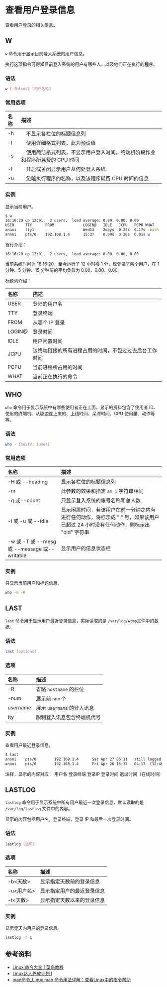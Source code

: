 # 查看用户登录信息

查看用户登录的相关信息。

<!-- markdownlint-disable MD024 -->

## W

`w` 命令用于显示目前登入系统的用户信息。

执行这项指令可得知目前登入系统的用户有哪些人，以及他们正在执行的程序。

### 语法

```bash
w [-fhlsuV] [用户名称]
```

### 常用选项

| 名称 | 描述 |
| :-- | :-- |
| -h |　不显示各栏位的标题信息列  |
| -l |　使用详细格式列表，此为预设值  |
| -s |　使用简洁格式列表，不显示用户登入时间，终端机阶段作业和程序所耗费的 CPU 时间  |
| -f |　开启或关闭显示用户从何处登入系统  |
| -u |　忽略执行程序的名称，以及该程序耗费 CPU 时间的信息  |

### 实例

显示当前用户。

```bash
$ w
16:16:20 up 12:01,  2 users,  load average: 0.00, 0.00, 0.00
USER     TTY      FROM             LOGIN@   IDLE   JCPU   PCPU WHAT
anani    tty1     -                Wed13    2days  0.22s  0.17s -bash
anani    pts/0    192.168.1.4      15:37    0.00s  0.28s  0.01s w
```

首行介绍：

`16:16:20 up 12:01,  2 users,  load average: 0.00, 0.00, 0.00`

当前系统时间为 16:16:20，至今运行了 12 小时零 1 分，现登录了两个用户，在 1 分钟、5 分钟、15 分钟前的平均负载为 0.00、0.00、0.00。

标题列介绍：

| 名称 | 描述 |
| :-- | :-- |
| USER | 登陆的用户名 |
| TTY | 登录终端 |
| FROM | 从哪个 IP 登录 |
| LOGIN@ | 登录时间 |
| IDLE | 用户闲置时间 |
| JCPU | 该终端链接的所有进程占用的时间，不包过过去后台工作时间 |
| PCPU | 当前进程所占用的时间 |
| WHAT | 当前正在执行的命令 |

## WHO

`who` 命令用于显示系统中有哪些使用者正在上面，显示的资料包含了使用者 ID、使用的终端机、从哪边连上来的、上线时间、呆滞时间、CPU 使用量、动作等等。

### 语法

```bash
who - [husfV] [user]
```

### 常用选项

| 名称 | 描述 |
| :-- | :-- |
| -H 或 --heading | 显示各栏位的标题信息列 |
| -m | 此参数的效果和指定 `am i` 字符串相同 |
| -q 或--count | 只显示登入系统的帐号名称和总人数 |
| -i 或 -u 或 --idle | 显示闲置时间，若该用户在前一分钟之内有进行任何动作，将标示成 "." 号，如果该用户已超过 24 小时没有任何动作，则标示出 "old" 字符串 |
| -w 或 -T 或 --mesg 或 --message 或--writable | 显示用户的信息状态栏 |

### 实例

只显示当前用户和标题信息。

```bash
who -m -H
```

## LAST

`last` 命令用于显示用户最近登录信息，实际读取的是 `/var/log/wtmp`文件中的数据。

### 语法

```bash
last [options]
```

### 选项

| 名称 | 描述 |
| :-- | :-- |
| -R | 省略 `hostname` 的栏位 |
| -num | 展示前 `num` 个 |
| username | 展示 `username` 的登入讯息 |
| tty | 限制登入讯息包含终端机代号 |

### 实例

查看用户最近登录信息。

```bash
$ last
anani    pts/0        192.168.1.4      Sat Apr 27 06:11   still logged in
anani    pts/0        192.168.1.4      Fri Apr 26 15:37 - 04:17  (12:40)
```

注释，显示的内容对应：
用户名 登录终端 登录IP 登录时间 退出时间（在线时间）

## LASTLOG

`lastlog` 命令用于显示系统中所有用户最近一次登录信息，默认读取的是 `/var/log/lastlog` 文件中的内容。

显示的内容包括用户名，登录终端，登录 IP 和最后一次登录时间。

### 语法

```bash
lastlog [选项]
```

### 选项

| 名称 | 描述 |
| :-- | :-- |
| -b<天数> | 显示指定天数前的登录信息 |
| -u<用户名> | 显示指定用户的最近登录信息 |
| -t<天数> | 显示指定天数以来的登录信息 |

### 实例

显示壹天内用户的登录信息。

```bash
lastlog -t 1
```

## 参考资料

* [Linux 命令大全 | 菜鸟教程](http://www.runoob.com/linux/linux-command-manual.html)
* [Linux达人养成计划 I](https://www.imooc.com/learn/175)
* [man命令_Linux man 命令用法详解：查看Linux中的指令帮助](http://man.linuxde.net/man)
